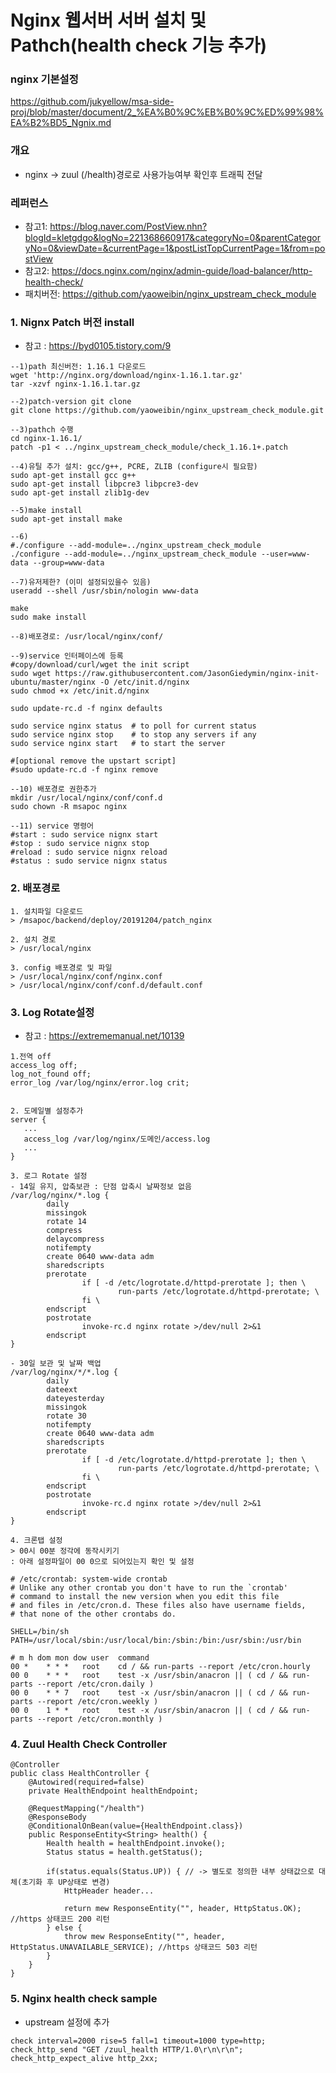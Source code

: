# Nginx 웹서버 서버 설치 및 Pathch(health check 기능 추가)

### nginx 기본설정
https://github.com/jukyellow/msa-side-proj/blob/master/document/2_%EA%B0%9C%EB%B0%9C%ED%99%98%EA%B2%BD5_Ngnix.md

### 개요
- nginx -> zuul (/health)경로로 사용가능여부 확인후 트래픽 전달

### 레퍼런스
- 참고1: https://blog.naver.com/PostView.nhn?blogId=kletgdgo&logNo=221368660917&categoryNo=0&parentCategoryNo=0&viewDate=&currentPage=1&postListTopCurrentPage=1&from=postView
- 참고2:  https://docs.nginx.com/nginx/admin-guide/load-balancer/http-health-check/
- 패치버전: https://github.com/yaoweibin/nginx_upstream_check_module

### 1. Nignx Patch 버전 install
- 참고 : https://byd0105.tistory.com/9
```
--1)path 최신버전: 1.16.1 다운로드
wget 'http://nginx.org/download/nginx-1.16.1.tar.gz'
tar -xzvf nginx-1.16.1.tar.gz

--2)patch-version git clone
git clone https://github.com/yaoweibin/nginx_upstream_check_module.git

--3)pathch 수행
cd nginx-1.16.1/
patch -p1 < ../nginx_upstream_check_module/check_1.16.1+.patch

--4)유틸 추가 설치: gcc/g++, PCRE, ZLIB (configure시 필요함)
sudo apt-get install gcc g++
sudo apt-get install libpcre3 libpcre3-dev
sudo apt-get install zlib1g-dev

--5)make install
sudo apt-get install make

--6)
#./configure --add-module=../nginx_upstream_check_module
./configure --add-module=../nginx_upstream_check_module --user=www-data --group=www-data

--7)유저제한? (이미 설정되있을수 있음)
useradd --shell /usr/sbin/nologin www-data

make
sudo make install

--8)배포경로: /usr/local/nginx/conf/

--9)service 인터페이스에 등록
#copy/download/curl/wget the init script
sudo wget https://raw.githubusercontent.com/JasonGiedymin/nginx-init-ubuntu/master/nginx -O /etc/init.d/nginx
sudo chmod +x /etc/init.d/nginx

sudo update-rc.d -f nginx defaults

sudo service nginx status  # to poll for current status
sudo service nginx stop    # to stop any servers if any
sudo service nginx start   # to start the server

#[optional remove the upstart script]
#sudo update-rc.d -f nginx remove

--10) 배포경로 권한추가
mkdir /usr/local/nginx/conf/conf.d
sudo chown -R msapoc nginx

--11) service 명령어
#start : sudo service nignx start
#stop : sudo service nignx stop
#reload : sudo service nignx reload
#status : sudo service nignx status
```

### 2. 배포경로
```
1. 설치파일 다운로드
> /msapoc/backend/deploy/20191204/patch_nginx

2. 설치 경로
> /usr/local/nginx

3. config 배포경로 및 파일
> /usr/local/nginx/conf/nginx.conf
> /usr/local/nginx/conf/conf.d/default.conf
```

### 3. Log Rotate설정
- 참고 : https://extrememanual.net/10139
```
1.전역 off
access_log off;
log_not_found off;
error_log /var/log/nginx/error.log crit;


2. 도메일별 설정추가
server {
   ...
   access_log /var/log/nginx/도메인/access.log
   ...
}

3. 로그 Rotate 설정
- 14일 유지, 압축보관 : 단점 압축시 날짜정보 없음
/var/log/nginx/*.log {
        daily
        missingok
        rotate 14
        compress
        delaycompress
        notifempty
        create 0640 www-data adm
        sharedscripts
        prerotate
                if [ -d /etc/logrotate.d/httpd-prerotate ]; then \
                        run-parts /etc/logrotate.d/httpd-prerotate; \
                fi \
        endscript
        postrotate
                invoke-rc.d nginx rotate >/dev/null 2>&1
        endscript
}

- 30일 보관 및 날짜 백업
/var/log/nginx/*/*.log {
        daily
        dateext
        dateyesterday
        missingok
        rotate 30
        notifempty
        create 0640 www-data adm
        sharedscripts
        prerotate
                if [ -d /etc/logrotate.d/httpd-prerotate ]; then \
                        run-parts /etc/logrotate.d/httpd-prerotate; \
                fi \
        endscript
        postrotate
                invoke-rc.d nginx rotate >/dev/null 2>&1
        endscript
}

4. 크론탭 설정
> 00시 00분 정각에 동작시키기
: 아래 설정파일이 00 0으로 되어있는지 확인 및 설정

# /etc/crontab: system-wide crontab
# Unlike any other crontab you don't have to run the `crontab'
# command to install the new version when you edit this file
# and files in /etc/cron.d. These files also have username fields,
# that none of the other crontabs do.

SHELL=/bin/sh
PATH=/usr/local/sbin:/usr/local/bin:/sbin:/bin:/usr/sbin:/usr/bin

# m h dom mon dow user  command
00 *    * * *   root    cd / && run-parts --report /etc/cron.hourly
00 0    * * *   root    test -x /usr/sbin/anacron || ( cd / && run-parts --report /etc/cron.daily )
00 0    * * 7   root    test -x /usr/sbin/anacron || ( cd / && run-parts --report /etc/cron.weekly )
00 0    1 * *   root    test -x /usr/sbin/anacron || ( cd / && run-parts --report /etc/cron.monthly )
```

### 4. Zuul Health Check Controller
```
@Controller
public class HealthController {
    @Autowired(required=false)
    private HealthEndpoint healthEndpoint;

    @RequestMapping("/health")
    @ResponseBody
    @ConditionalOnBean(value={HealthEndpoint.class})
    public ResponseEntity<String> health() {
        Health health = healthEndpoint.invoke();
        Status status = health.getStatus();
        
        if(status.equals(Status.UP)) { // -> 별도로 정의한 내부 상태값으로 대체(초기화 후 UP상태로 변경)
            HttpHeader header...
        
            return mew ResponseEntity("", header, HttpStatus.OK); //https 상태코드 200 리턴
        } else {
            throw mew ResponseEntity("", header, HttpStatus.UNAVAILABLE_SERVICE); //https 상태코드 503 리턴
        }        
    }
}
```

### 5. Nginx health check sample
- upstream 설정에 추가
```
check interval=2000 rise=5 fall=1 timeout=1000 type=http;
check_http_send "GET /zuul_health HTTP/1.0\r\n\r\n";
check_http_expect_alive http_2xx;
```
